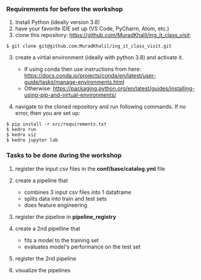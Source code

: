 ### Requirements for before the workshop
1. Install Python (ideally version 3.8)
1. have your favorite IDE set up (VS Code, PyCharm, Atom, etc.)
2. clone this repository: https://github.com/MuradKhalil/ing_it_class_visit:
```
$ git clone git@github.com:MuradKhalil/ing_it_class_visit.git
```
3. create a virtial environment (ideally with python 3.8) and activate it.
   - If using conda then use instructions from here: https://docs.conda.io/projects/conda/en/latest/user-guide/tasks/manage-environments.html
   - Otherwise: https://packaging.python.org/en/latest/guides/installing-using-pip-and-virtual-environments/

4. navigate to the cloned repository and run following commands. If no error, then you are set up:
```
$ pip install -r src/requirements.txt
$ kedro run
$ kedro viz
$ kedro jupyter lab
```

### Tasks to be done during the workshop
1. register the input csv files in the **conf/base/catalog.yml** file

2. create a pipeline that
   - combines 3 input csv files into 1 dataframe
   - splits data into train and test sets
   - does feature engineering

3. register the pipeline in **pipeline_registry**

4. create a 2nd pipelline that
   - fits a model to the training set
   - evaluates model's performance on the test set

5. register the 2nd pipeline
6. visualize the pipelines
